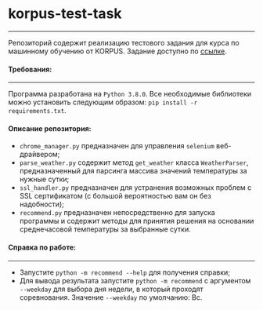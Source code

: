 # korpus-test-task

---

Репозиторий содержит реализацию тестового задания для курса по машинному обучению от KORPUS. Задание доступно по [ссылке](https://docs.google.com/document/d/1Z1t9ZUCrv8MDDbh4StbOJDmPIbS6S9PXi3K2OydFcEM/edit).

#### Требования:

-----

Программа разработана на `Python 3.8.0`. Все необходимые библиотеки можно установить следующим образом: `pip install -r requirements.txt`.

#### Описание репозитория:

* `chrome_manager.py` предназначен для управления `selenium` веб-драйвером;
* `parse_weather.py` содержит метод `get_weather` класса `WeatherParser`, предназначенный для парсинга массива значений температуры за нужные сутки;
* `ssl_handler.py` предназначен для устранения возможных проблем с SSL сертификатом (с большой вероятностью вам он без надобности);
* `recommend.py` предназначен непосредственно для запуска программы и содержит методы для принятия решения на основании среднечасовой температуры за выбранные сутки.

#### Справка по работе:

-----

* Запустите `python -m recommend --help` для получения справки;
* Для вывода результата запустите `python -m recommend` с аргументом `--weekday` для выбора дня недели, в который проходят соревнования. Значение `--weekday` по умолчанию: Вс.
